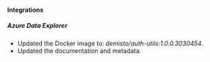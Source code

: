 #### Integrations

##### Azure Data Explorer

- Updated the Docker image to: *demisto/auth-utils:1.0.0.3030454*.
- Updated the documentation and metadata.
